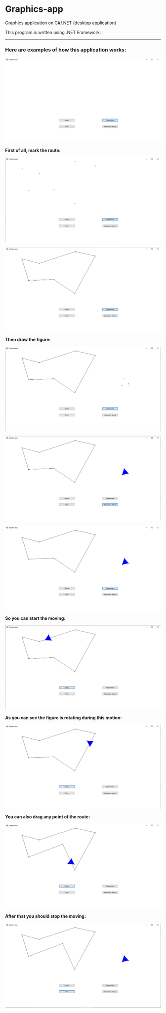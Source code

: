 # Graphics-app
Graphics application on C#/.NET (desktop application)

This program is written using .NET Framework.

<hr>

<p><h3>Here are examples of how this application works:</h3></p>

<p><img src="1_mod/Screenshots/Step1.png"></p>

<p><strong>First of all, mark the route:</strong></p>

<p><img src="1_mod/Screenshots/Step2.png"></p>

<p><img src="1_mod/Screenshots/Step3.png"></p>

<p><strong>Then draw the figure:</strong></p>

<p><img src="1_mod/Screenshots/Step4.png"></p>

<p><img src="1_mod/Screenshots/Step5.png"></p>

<p><img src="1_mod/Screenshots/Step6.png"></p>

<p><strong>So you can start the moving:</strong></p>

<p><img src="1_mod/Screenshots/Result1.png"></p>

<p><strong>As you can see the figure is rotating during this motion:</strong></p>

<p><img src="1_mod/Screenshots/Result2.png"></p>

<p><strong>You can also drag any point of the route:</strong></p>

<p><img src="1_mod/Screenshots/Result3.png"></p>

<p><strong>After that you should stop the moving:</strong></p>

<p><img src="1_mod/Screenshots/Stop.png"></p>
